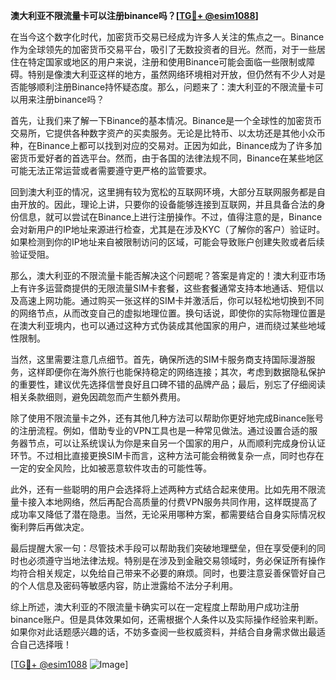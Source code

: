 **澳大利亚不限流量卡可以注册binance吗？[[TG💪+ @esim1088](https://t.me/s/esim1088)]**

在当今这个数字化时代，加密货币交易已经成为许多人关注的焦点之一。Binance作为全球领先的加密货币交易平台，吸引了无数投资者的目光。然而，对于一些居住在特定国家或地区的用户来说，注册和使用Binance可能会面临一些限制或障碍。特别是像澳大利亚这样的地方，虽然网络环境相对开放，但仍然有不少人对是否能够顺利注册Binance持怀疑态度。那么，问题来了：澳大利亚的不限流量卡可以用来注册binance吗？

首先，让我们来了解一下Binance的基本情况。Binance是一个全球性的加密货币交易所，它提供各种数字资产的买卖服务。无论是比特币、以太坊还是其他小众币种，在Binance上都可以找到对应的交易对。正因为如此，Binance成为了许多加密货币爱好者的首选平台。然而，由于各国的法律法规不同，Binance在某些地区可能无法正常运营或者需要遵守更严格的监管要求。

回到澳大利亚的情况，这里拥有较为宽松的互联网环境，大部分互联网服务都是自由开放的。因此，理论上讲，只要你的设备能够连接到互联网，并且具备合法的身份信息，就可以尝试在Binance上进行注册操作。不过，值得注意的是，Binance会对新用户的IP地址来源进行检查，尤其是在涉及KYC（了解你的客户）验证时。如果检测到你的IP地址来自被限制访问的区域，可能会导致账户创建失败或者后续验证受阻。

那么，澳大利亚的不限流量卡能否解决这个问题呢？答案是肯定的！澳大利亚市场上有许多运营商提供的无限流量SIM卡套餐，这些套餐通常支持本地通话、短信以及高速上网功能。通过购买一张这样的SIM卡并激活后，你可以轻松地切换到不同的网络节点，从而改变自己的虚拟地理位置。换句话说，即使你的实际物理位置是在澳大利亚境内，也可以通过这种方式伪装成其他国家的用户，进而绕过某些地域性限制。

当然，这里需要注意几点细节。首先，确保所选的SIM卡服务商支持国际漫游服务，这样即便你在海外旅行也能保持稳定的网络连接；其次，考虑到数据隐私保护的重要性，建议优先选择信誉良好且口碑不错的品牌产品；最后，别忘了仔细阅读相关条款细则，避免因疏忽而产生额外费用。

除了使用不限流量卡之外，还有其他几种方法可以帮助你更好地完成Binance账号的注册流程。例如，借助专业的VPN工具也是一种常见做法。通过设置合适的服务器节点，可以让系统误认为你是来自另一个国家的用户，从而顺利完成身份认证环节。不过相比直接更换SIM卡而言，这种方法可能会稍微复杂一点，同时也存在一定的安全风险，比如被恶意软件攻击的可能性等。

此外，还有一些聪明的用户会选择将上述两种方式结合起来使用。比如先用不限流量卡接入本地网络，然后再配合高质量的付费VPN服务共同作用，这样既提高了成功率又降低了潜在隐患。当然，无论采用哪种方案，都需要结合自身实际情况权衡利弊后再做决定。

最后提醒大家一句：尽管技术手段可以帮助我们突破地理壁垒，但在享受便利的同时也必须遵守当地法律法规。特别是在涉及到金融交易领域时，务必保证所有操作均符合相关规定，以免给自己带来不必要的麻烦。同时，也要注意妥善保管好自己的个人信息及密码等敏感内容，防止泄露给不法分子利用。

综上所述，澳大利亚的不限流量卡确实可以在一定程度上帮助用户成功注册binance账户。但是具体效果如何，还需根据个人条件以及实际操作经验来判断。如果你对此话题感兴趣的话，不妨多查阅一些权威资料，并结合自身需求做出最适合自己选择哦！

[[TG💪+ @esim1088](https://t.me/s/esim1088) ![Image](https://i.postimg.cc/4NQfJmqS/Snipaste-2025-05-13-00-14-12.png)]